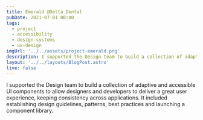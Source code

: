 ```yaml
---
title: Emerald @Delta Dental
pubDate: 2021-07-01 00:00
tags:
  - project
  - accessibility
  - design-systems
  - ux-design
imgUrl: '../../assets/project-emerald.png'
description: I supported the Design team to build a collection of adaptive and accessible UI components to allow designers and developers to deliver a great user experience, keeping consistency across applications. It included establishing design guidelines, patterns, best practices and launching a component library. 
layout: '../../layouts/BlogPost.astro'
live: false
---
```


I supported the Design team to build a collection of adaptive and accessible UI components to allow designers and developers to deliver a great user experience, keeping consistency across applications. It included establishing design guidelines, patterns, best practices and launching a component library. 